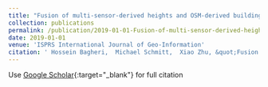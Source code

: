 ```yaml
---
title: "Fusion of multi-sensor-derived heights and OSM-derived building footprints for urban 3D reconstruction"
collection: publications
permalink: /publication/2019-01-01-Fusion-of-multi-sensor-derived-heights-and-OSM-derived-building-footprints-for-urban-3D-reconstruction
date: 2019-01-01
venue: 'ISPRS International Journal of Geo-Information'
citation: ' Hossein Bagheri,  Michael Schmitt,  Xiao Zhu, &quot;Fusion of multi-sensor-derived heights and OSM-derived building footprints for urban 3D reconstruction.&quot; ISPRS International Journal of Geo-Information, 2019.'
---
```

Use [Google Scholar](https://scholar.google.com/scholar?q=Fusion+of+multi+sensor+derived+heights+and+OSM+derived+building+footprints+for+urban+3D+reconstruction){:target="_blank"} for full citation